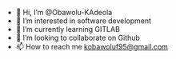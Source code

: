 - 👋 Hi, I’m @Obawolu-KAdeola
- 👀 I’m interested in software development
- 🌱 I’m currently learning GITLAB
- 💞️ I’m looking to collaborate on Github
- 📫 How to reach me kobawoluf95@gmail.com

<!---
Obawolu-KAdeola/Obawolu-KAdeola is a ✨ special ✨ repository because its `README.md` (this file) appears on your GitHub profile.
You can click the Preview link to take a look at your changes.
--->
